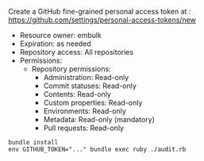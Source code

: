 Create a GitHub fine-grained personal access token at : https://github.com/settings/personal-access-tokens/new

* Resource owner: embulk
* Expiration: as needed
* Repository access: All repositories
* Permissions:
    * Repository permissions:
        * Administration: Read-only
        * Commit statuses: Read-only
        * Contents: Read-only
        * Custom properties: Read-only
        * Environments: Read-only
        * Metadata: Read-only (mandatory)
        * Pull requests: Read-only

```
bundle install
env GITHUB_TOKEN="..." bundle exec ruby ./audit.rb
```

